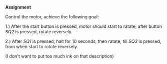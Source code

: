 **Assignment**

Control the motor, achieve the following goal:


 1.) After the start button is pressed, motor should start to ratate; after button _SQ2_ is pressed, rotate reversely.

 2.) After _SQ1_ is pressed, halt for 10 seconds, then ratate, till _SQ3_ is pressed, from when start to rotote reversely.
 
 
 (I don't want to put too much ink on that description)
